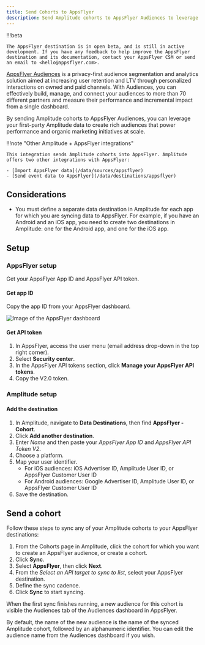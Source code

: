 ```yaml
---
title: Send Cohorts to AppsFlyer
description: Send Amplitude cohorts to AppsFlyer Audiences to leverage your first-party Amplitude data to create rich audiences that power performance and organic marketing initiatives at scale.
---
```


!!!beta

    The AppsFlyer destination is in open beta, and is still in active development. If you have any feedback to help improve the AppsFlyer destination and its documentation, contact your AppsFlyer CSM or send an email to <hello@appsflyer.com>.

[AppsFlyer Audiences](https://www.appsflyer.com/products/audiences/) is a privacy-first audience segmentation and analytics solution aimed at increasing user retention and LTV through personalized interactions on owned and paid channels. With Audiences, you can effectively build, manage, and connect your audiences to more than 70 different partners and measure their performance and incremental impact from a single dashboard.

By sending Amplitude cohorts to AppsFlyer Audiences, you can leverage your first-party Amplitude data to create rich audiences that power performance and organic marketing initiatives at scale.

!!!note "Other Amplitude + AppsFlyer integrations"

    This integration sends Amplitude cohorts into AppsFlyer. Amplitude offers two other integrations with AppsFlyer: 

    - [Import AppsFlyer data](/data/sources/appsflyer)
    - [Send event data to AppsFlyer](/data/destinations/appsflyer)

## Considerations

- You must define a separate data destination in Amplitude for each app for which you are syncing data to AppsFlyer. For example, if you have an Android and an iOS app, you need to create two destinations in Amplitude: one for the Android app, and one for the iOS app.

## Setup

### AppsFlyer setup

Get your AppsFlyer App ID and AppsFlyer API token. 

#### Get app ID

Copy the app ID from your AppsFlyer dashboard.

![Image of the AppsFlyer dashboard](/../assets/images/integrations-appsflyer-app-id.png)

#### Get API token 

1. In AppsFlyer, access the user menu (email address drop-down in the top right corner).
2. Select **Security center**.
3. In the AppsFlyer API tokens section, click **Manage your AppsFlyer API tokens**.
4. Copy the V2.0 token.

### Amplitude setup 

#### Add the destination

1. In Amplitude, navigate to **Data Destinations**, then find **AppsFlyer - Cohort**.
2. Click **Add another destination**.
3. Enter *Name* and then paste your *AppsFlyer App ID* and *AppsFlyer API Token V2*.
4. Choose a platform.
5. Map your user identifier.
      - For iOS audiences: iOS Advertiser ID, Amplitude User ID, or AppsFlyer Customer User ID
      - For Android audiences: Google Advertiser ID, Amplitude User ID, or AppsFlyer Customer User ID
6. Save the destination.

## Send a cohort

Follow these steps to sync any of your Amplitude cohorts to your AppsFlyer destinations:

1. From the Cohorts page in Amplitude, click the cohort for which you want to create an AppsFlyer audience, or create a cohort.
2. Click **Sync**.
3. Select **AppsFlyer**, then click **Next**.
4. From the *Select an API target to sync to list*, select your AppsFlyer destination.
5. Define the sync cadence.
6. Click **Sync** to start syncing.

When the first sync finishes running, a new audience for this cohort is visible the Audiences tab of the Audiences dashboard in AppsFlyer.

By default, the name of the new audience is the name of the synced Amplitude cohort, followed by an alphanumeric identifier. You can edit the audience name from the Audiences dashboard if you wish.
